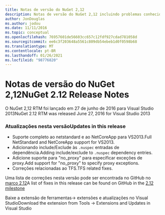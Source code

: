 ```yaml
---
title: Notas de versão do NuGet 2,12
description: Notas de versão do NuGet 2,12 incluindo problemas conhecidos, correções de bugs, recursos adicionados e DCRs.
author: JonDouglas
ms.author: jodou
ms.date: 11/11/2016
ms.topic: conceptual
ms.openlocfilehash: 76957601de56603cc657c12fdf927cdad781058d
ms.sourcegitcommit: ee6c3f203648a5561c809db54ebeb1d0f0598b68
ms.translationtype: MT
ms.contentlocale: pt-BR
ms.lasthandoff: 01/26/2021
ms.locfileid: "98776820"
---
```

# <a name="nuget-212-release-notes"></a><span data-ttu-id="30b05-103">Notas de versão do NuGet 2,12</span><span class="sxs-lookup"><span data-stu-id="30b05-103">NuGet 2.12 Release Notes</span></span>

<span data-ttu-id="30b05-104">O NuGet 2,12 RTM foi lançado em 27 de junho de 2016 para Visual Studio 2013</span><span class="sxs-lookup"><span data-stu-id="30b05-104">NuGet 2.12 RTM was released June 27, 2016 for Visual Studio 2013</span></span>

### <a name="updates-in-this-release"></a><span data-ttu-id="30b05-105">Atualizações nesta versão</span><span class="sxs-lookup"><span data-stu-id="30b05-105">Updates in this release</span></span>

* <span data-ttu-id="30b05-106">Suporte completo ao netstandard e ao NetCoreApp para VS2013.</span><span class="sxs-lookup"><span data-stu-id="30b05-106">Full NetStandard  and NetCoreApp support for VS2013.</span></span>
* <span data-ttu-id="30b05-107">Adicionando include/Exclude às `.nuspec` entradas de dependência.</span><span class="sxs-lookup"><span data-stu-id="30b05-107">Adding include/exclude to `.nuspec` dependency entries.</span></span>
* <span data-ttu-id="30b05-108">Adicione suporte para "no_proxy" para especificar exceções de proxy.</span><span class="sxs-lookup"><span data-stu-id="30b05-108">Add support for "no_proxy" to specify proxy exceptions.</span></span>
* <span data-ttu-id="30b05-109">Correções relacionadas ao TFS.</span><span class="sxs-lookup"><span data-stu-id="30b05-109">TFS related fixes.</span></span>

<span data-ttu-id="30b05-110">Uma lista de correções nesta versão pode ser encontrada no GitHub no [marco 2,12](https://github.com/NuGet/Home/issues?q=milestone%3A2.12+is%3Aclosed)</span><span class="sxs-lookup"><span data-stu-id="30b05-110">A list of fixes in this release can be found on GitHub in the [2.12 milestone](https://github.com/NuGet/Home/issues?q=milestone%3A2.12+is%3Aclosed)</span></span>

<span data-ttu-id="30b05-111">Baixe a extensão de ferramentas-> extensões e atualizações no Visual Studio</span><span class="sxs-lookup"><span data-stu-id="30b05-111">Download the extension from Tools -> Extensions and Updates in Visual Studio</span></span>
